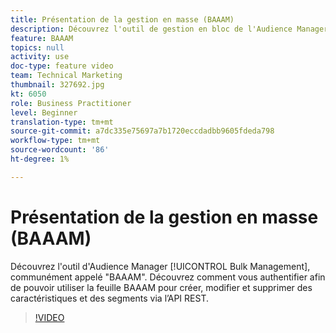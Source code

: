 ```yaml
---
title: Présentation de la gestion en masse (BAAAM)
description: Découvrez l'outil de gestion en bloc de l'Audience Manager, communément appelé "BAAAM". Découvrez comment vous authentifier afin de pouvoir utiliser la feuille BAAAM pour créer, modifier et supprimer des caractéristiques et des segments via l’API REST.
feature: BAAAM
topics: null
activity: use
doc-type: feature video
team: Technical Marketing
thumbnail: 327692.jpg
kt: 6050
role: Business Practitioner
level: Beginner
translation-type: tm+mt
source-git-commit: a7dc335e75697a7b1720eccdadbb9605fdeda798
workflow-type: tm+mt
source-wordcount: '86'
ht-degree: 1%

---
```



# Présentation de la gestion en masse (BAAAM)

Découvrez l&#39;outil d&#39;Audience Manager [!UICONTROL Bulk Management], communément appelé &quot;BAAAM&quot;. Découvrez comment vous authentifier afin de pouvoir utiliser la feuille BAAAM pour créer, modifier et supprimer des caractéristiques et des segments via l’API REST.

>[!VIDEO](https://video.tv.adobe.com/v/327692/?quality=12&learn=on)
